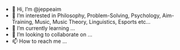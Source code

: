 - 👋 Hi, I’m @jeppeaim
- 👀 I’m interested in Philosophy, Problem-Solving, Psychology, Aim-Training, Music, Music Theory, Linguistics, Esports etc...
- 🌱 I’m currently learning ...
- 💞️ I’m looking to collaborate on ...
- 📫 How to reach me ...

<!---
jeppeaim/jeppeaim is a ✨ special ✨ repository because its `README.md` (this file) appears on your GitHub profile.
You can click the Preview link to take a look at your changes.
--->
